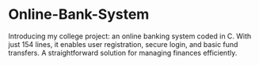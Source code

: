 # Online-Bank-System
Introducing my college project: an online banking system coded in C. With just 154 lines, it enables user registration, secure login, and basic fund transfers. A straightforward solution for managing finances efficiently.
